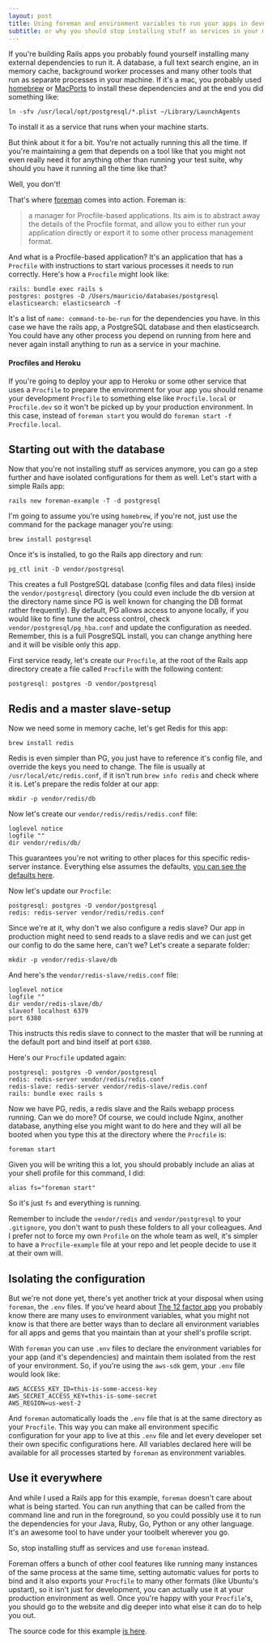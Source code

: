```yaml
---
layout: post
title: Using foreman and environment variables to run your apps in development
subtitle: or why you should stop installing stuff as services in your machine
---
```


If you're building Rails apps you probably found yourself installing many external
dependencies to run it. A database, a full text search engine, an in memory
cache, background worker processes and many other tools that run as separate processes
in your machine. If it's a mac, you probably used [homebrew](http://brew.sh/) or
[MacPorts](http://www.macports.org/) to install these dependencies and at the end
you did something like:

    ln -sfv /usr/local/opt/postgresql/*.plist ~/Library/LaunchAgents

To install it as a service that runs when your machine starts.

But think about it for a bit. You're not actually running this all the time. 
If you're maintaining a gem that depends on a tool like that you might not even 
really need it for anything other than running your test suite, why should you 
have it running all the time like that?

Well, you don't!

That's where [foreman](http://ddollar.github.io/foreman/) comes into action. Foreman
is:

> a manager for Procfile-based applications. Its aim is to abstract away the details of the Procfile format, and allow you to either run your application directly or export it to some other process management format.

And what is a Procfile-based application? It's an application that has a `Procfile`
with instructions to start various processes it needs to run correctly. Here's how 
a `Procfile` might look like:

    rails: bundle exec rails s
    postgres: postgres -D /Users/mauricio/databases/postgresql
    elasticsearch: elasticsearch -f

It's a list of `name: command-to-be-run` for the dependencies you have. In this 
case we have the rails app, a PostgreSQL database and then elasticsearch. You could
have any other process you depend on running from here and never again install
anything to run as a service in your machine.

<div class="bs-callout bs-callout-info">
    <h4>Procfiles and Heroku</h4>
    <p>
    If you're going to deploy your app to Heroku or some other service
    that uses a <code>Procfile</code> to prepare the environment for your app
    you should rename your development <code>Procfile</code> to something else
    like <code>Procfile.local</code> or <code>Procfile.dev</code> so it won't be picked
    up by your production environment. In this case, instead of <code>foreman start</code>
    you would do <code>foreman start -f Procfile.local</code>.
    </p>
</div>

## Starting out with the database

Now that you're not installing stuff as services anymore, you can go a step further
and have isolated configurations for them as well. Let's start with a simple Rails
app:

    rails new foreman-example -T -d postgresql

I'm going to assume you're using `homebrew`, if you're not, just use the command
for the package manager you're using:

    brew install postgresql

Once it's is installed, to go the Rails app directory and run:

    pg_ctl init -D vendor/postgresql

This creates a full PostgreSQL database (config files and data files) inside
the `vendor/postgresql` directory (you could even include the db version at 
the directory name since PG is well known for changing the DB format rather
frequently). By default, PG allows access to anyone locally, if you would like
to fine tune the access control, check `vendor/postgresql/pg_hba.conf` and 
update the configuration as needed. Remember, this is a full PosgreSQL install,
you can change anything here and it will be visible only this app.

First service ready, let's create our `Procfile`, at the root
of the Rails app directory create a file called `Procfile` with the following
content:

    postgresql: postgres -D vendor/postgresql

## Redis and a master slave-setup

Now we need some in memory cache, let's get Redis for this app:

    brew install redis

Redis is even simpler than PG, you just have to reference it's config file, 
and override the keys you need to change. The file is usually at `/usr/local/etc/redis.conf`, 
if it isn't run `brew info redis` and check where it is. Let's prepare the
redis folder at our app:

    mkdir -p vendor/redis/db

Now let's create our `vendor/redis/redis/redis.conf` file:

    loglevel notice
    logfile ""
    dir vendor/redis/db/

This guarantees you're not writing to other places for this specific redis-server
instance. Everything else assumes the defaults, [you can see the defaults here](http://download.redis.io/redis-stable/redis.conf).

Now let's update our `Procfile`:

    postgresql: postgres -D vendor/postgresql
    redis: redis-server vendor/redis/redis.conf

Since we're at it, why don't we also configure a redis slave? Our app in production
might need to send reads to a slave redis and we can just get our config to do 
the same here, can't we? Let's create a separate folder:

    mkdir -p vendor/redis-slave/db

And here's the `vendor/redis-slave/redis.conf` file:

    loglevel notice
    logfile ""
    dir vendor/redis-slave/db/
    slaveof localhost 6379
    port 6380

This instructs this redis slave to connect to the master that will be running
at the default port and bind itself at port `6380`.

Here's our `Procfile` updated again:

    postgresql: postgres -D vendor/postgresql
    redis: redis-server vendor/redis/redis.conf
    redis-slave: redis-server vendor/redis-slave/redis.conf
    rails: bundle exec rails s

Now we have PG, redis, a redis slave and the Rails webapp process running. Can
we do more? Of course, we could include Nginx, another database, anything else
you might want to do here and they will all be booted when you type this at the
directory where the `Procfile` is:

    foreman start

Given you will be writing this a lot, you should probably include an alias at your
shell profile for this command, I did:

    alias fs="foreman start"

So it's just `fs` and everything is running.

Remember to include the `vendor/redis` and `vendor/postgresql` to your `.gitignore`,
you don't want to push these folders to all your colleagues. And I prefer not
to force my own `Profile` on the whole team as well, it's simpler to have a 
`Procfile-example` file at your repo and let people decide to use it at their own
will.

## Isolating the configuration

But we're not done yet, there's yet another trick at your disposal when using 
`foreman`, the `.env` files. If you've heard about [The 12 factor app](http://12factor.net/)
you probably know there are many uses to environment variables, what you might not 
know is that there are better ways than to declare all environment variables for 
all apps and gems that you maintain than at your shell's profile script. 

With `foreman` you can use `.env` files to declare the environment variables 
for your app (and it's dependencies) and maintain them isolated from the rest 
of your environment. So, if you're using the `aws-sdk` gem, your `.env` file
would look like:

    AWS_ACCESS_KEY_ID=this-is-some-access-key
    AWS_SECRET_ACCESS_KEY=this-is-some-secret
    AWS_REGION=us-west-2

And `foreman` automatically loads the `.env` file that is at the same directory
as your `Procfile`. This way you can make all environment specific configuration
for your app to live at this `.env` file and let every developer set their own
specific configurations here. All variables declared here will be available for
all processes started by `foreman` as environment variables.

## Use it everywhere

And while I used a Rails app for this example, `foreman` doesn't care about what
is being started. You can run anything that can be called from the command line
and run in the foreground, so you could possibly use it to run the dependencies
for your Java, Ruby, Go, Python or any other language. It's an awesome tool to 
have under your toolbelt wherever you go.

So, stop installing stuff as services and use `foreman` instead.

Foreman offers a bunch of other cool features like running many instances of
the same process at the same time, setting automatic values for ports to bind and 
it also exports your `Procfile` to many other formats (like Ubuntu's upstart), so 
it isn't just for development, you can actually use it at your production environment
as well. Once you're happy with your `Procfile`'s, you should go to the website 
and dig deeper into what else it can do to help you out.

The source code for this example [is here](https://github.com/mauricio/foreman-example).